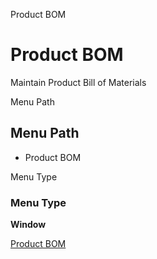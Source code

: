 
Product BOM
# Product BOM


Maintain Product Bill of Materials

Menu Path
## Menu Path



- Product BOM

Menu Type
### Menu Type

**Window**


[Product BOM](../../window-product-bom.md)